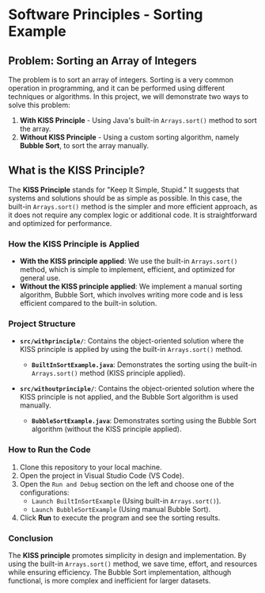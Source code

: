 # Software Principles - Sorting Example

## Problem: Sorting an Array of Integers

The problem is to sort an array of integers. Sorting is a very common operation in programming, and it can be performed using different techniques or algorithms. In this project, we will demonstrate two ways to solve this problem:

1. **With KISS Principle** - Using Java's built-in `Arrays.sort()` method to sort the array.
2. **Without KISS Principle** - Using a custom sorting algorithm, namely **Bubble Sort**, to sort the array manually.

## What is the KISS Principle?

The **KISS Principle** stands for "Keep It Simple, Stupid." It suggests that systems and solutions should be as simple as possible. In this case, the built-in `Arrays.sort()` method is the simpler and more efficient approach, as it does not require any complex logic or additional code. It is straightforward and optimized for performance.

### How the KISS Principle is Applied

- **With the KISS principle applied**: We use the built-in `Arrays.sort()` method, which is simple to implement, efficient, and optimized for general use.
- **Without the KISS principle applied**: We implement a manual sorting algorithm, Bubble Sort, which involves writing more code and is less efficient compared to the built-in solution.

### Project Structure

- **`src/withprinciple/`**: Contains the object-oriented solution where the KISS principle is applied by using the built-in `Arrays.sort()` method.
  - **`BuiltInSortExample.java`**: Demonstrates the sorting using the built-in `Arrays.sort()` method (KISS principle applied).
  
- **`src/withoutprinciple/`**: Contains the object-oriented solution where the KISS principle is not applied, and the Bubble Sort algorithm is used manually.
  - **`BubbleSortExample.java`**: Demonstrates sorting using the Bubble Sort algorithm (without the KISS principle applied).

### How to Run the Code

1. Clone this repository to your local machine.
2. Open the project in Visual Studio Code (VS Code).
3. Open the `Run and Debug` section on the left and choose one of the configurations:
   - `Launch BuiltInSortExample` (Using built-in `Arrays.sort()`).
   - `Launch BubbleSortExample` (Using manual Bubble Sort).
4. Click **Run** to execute the program and see the sorting results.

### Conclusion

The **KISS principle** promotes simplicity in design and implementation. By using the built-in `Arrays.sort()` method, we save time, effort, and resources while ensuring efficiency. The Bubble Sort implementation, although functional, is more complex and inefficient for larger datasets.

